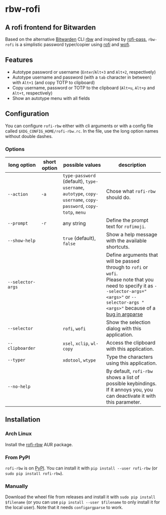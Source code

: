 # rbw-rofi
## A rofi frontend for Bitwarden

Based on the alternative [Bitwarden](https://bitwarden.com/) CLI [rbw](https://git.tozt.net/rbw) and inspired by [rofi-pass](https://github.com/carnager/rofi-pass), `rbw-rofi` is a simplistic password typer/copier using [rofi](https://github.com/davatorium/rofi) and [wofi](https://hg.sr.ht/~scoopta/wofi).

## Features
- Autotype password or username (`Enter`/`Alt+3` and `Alt+2`, respectively)
- Autotype username and password (with a `tab` character in between) with `Alt+1` (and copy TOTP to clipboard)
- Copy username, password or TOTP to the clipboard (`Alt+u`, `Alt+p` and `Alt+t`, respectively)
- Show an autotype menu with all fields

## Configuration
You can configure `rofi-rbw` either with cli arguments or with a config file called `$XDG_CONFIG_HOME/rofi-rbw.rc`. In the file, use the long option names without double dashes.

### Options

| long option       | short option | possible values                                                                                               | description                                                                                                                                                                                                                                  |
|-------------------|--------------|---------------------------------------------------------------------------------------------------------------|----------------------------------------------------------------------------------------------------------------------------------------------------------------------------------------------------------------------------------------------|
| `--action`        | `-a`         | `type-password` (default), `type-username`, `autotype`, `copy-username`, `copy-password`, `copy-totp`, `menu` | Chose what `rofi-rbw` should do.                                                                                                                                                                                                             |
| `--prompt`        | `-r`         | any string                                                                                                    | Define the prompt text for `rofimoji`.                                                                                                                                                                                                       |
| `--show-help`     |              | `true` (default), `false`                                                                                     | Show a help message with the available shortcuts.                                                                                                                                                                                            |
| `--selector-args` |              |                                                                                                               | Define arguments that will be passed through to `rofi` or `wofi`.<br/>Please note that you need to specify it as `--selector-args="<args>"` or `--selector-args " <args>"` because of a [bug in argparse](https://bugs.python.org/issue9334) |
| `--selector`      |              | `rofi`, `wofi`                                                                                                | Show the selection dialog with this application.                                                                                                                                                                                             |
| `--clipboarder`   |              | `xsel`, `xclip`, `wl-copy`                                                                                    | Access the clipboard with this application.                                                                                                                                                                                                  |
| `--typer`         |              | `xdotool`, `wtype`                                                                                            | Type the characters using this application.                                                                                                                                                                                                  |
| `--no-help`       |              |                                                                                                               | By default, `rofi-rbw` shows a list of possible keybindings. If it annoys you, you can deactivate it with this parameter.                                                                                                                    |

## Installation

### Arch Linux
Install the [rofi-rbw](https://aur.archlinux.org/packages/rofi-rbw/) AUR package.

### From PyPI
`rofi-rbw` is on [PyPI](https://pypi.org/project/rofi-rbw/). You can install it with `pip install --user rofi-rbw` (or `sudo pip install rofi-rbw`).

### Manually
Download the wheel file from releases and install it with  `sudo pip install $filename` (or you can use `pip install --user $filename` to only install it for the local user).
Note that it needs `configargparse` to work.
